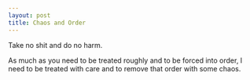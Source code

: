 ```yaml
---
layout: post
title: Chaos and Order
---
```


Take no shit and do no harm.

As much as you need to be treated roughly and to be forced into order, I need to be treated with care and to remove that order with some chaos.
